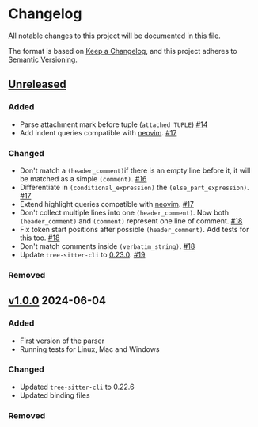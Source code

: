# Changelog

All notable changes to this project will be documented in this file.

The format is based on [Keep a Changelog](https://keepachangelog.com/en/1.1.0/),
and this project adheres to [Semantic Versioning](https://semver.org/spec/v2.0.0.html).

## [Unreleased]

### Added
- Parse attachment mark before tuple (`attached TUPLE`) [#14]
- Add indent queries compatible with [neovim](https://github.com/nvim-treesitter/nvim-treesitter/blob/master/CONTRIBUTING.md). [#17]

### Changed
- Don't match a `(header_comment)`if there is an empty line before it,
  it will be matched as a simple `(comment)`. [#16]
- Differentiate in `(conditional_expression)` the `(else_part_expression)`. [#17]
- Extend highlight queries compatible with [neovim](https://github.com/nvim-treesitter/nvim-treesitter/blob/master/CONTRIBUTING.md). [#17]
- Don't collect multiple lines into one `(header_comment)`.
  Now both `(header_comment)` and `(comment)` represent one line of comment. [#18]
- Fix token start positions after possible `(header_comment)`. Add tests for this too. [#18]
- Don't match comments inside `(verbatim_string)`. [#18]
- Update `tree-sitter-cli` to [0.23.0](https://github.com/tree-sitter/tree-sitter/releases/tag/v0.23.0). [#19]

### Removed

## [v1.0.0] 2024-06-04

### Added

- First version of the parser
- Running tests for Linux, Mac and Windows

### Changed

- Updated `tree-sitter-cli` to 0.22.6
- Updated binding files

### Removed

[#14]: https://github.com/imustafin/tree-sitter-eiffel/pull/14
[#16]: https://github.com/imustafin/tree-sitter-eiffel/pull/16
[#17]: https://github.com/imustafin/tree-sitter-eiffel/pull/17
[#18]: https://github.com/imustafin/tree-sitter-eiffel/pull/18
[#19]: https://github.com/imustafin/tree-sitter-eiffel/pull/19

[unreleased]: https://github.com/imustafin/tree-sitter-eiffel/compare/v1.0.0...HEAD
[v1.0.0]: https://github.com/imustafin/tree-sitter-eiffel/compare/3dbff72823c37277ac5db345258d9c5c0beb3a77...v1.0.0
